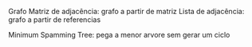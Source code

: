 Grafo
Matriz de adjacência: grafo a partir de matriz 
Lista de adjacência: grafo a partir de referencias

Minimum Spamming Tree: pega a menor arvore sem gerar um ciclo